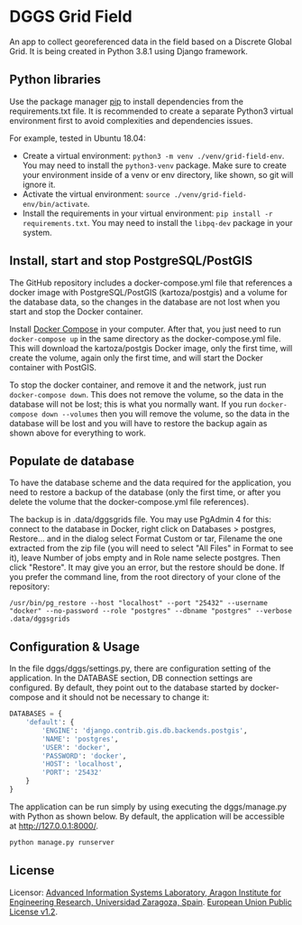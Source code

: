 # DGGS Grid Field

An app to collect georeferenced data in the field based on a Discrete Global Grid. It is being created in Python 3.8.1 using Django framework.

## Python libraries

Use the package manager [pip](https://pip.pypa.io/en/stable/) to install dependencies from the requirements.txt file. It is recommended to create a separate Python3 virtual environment first to avoid complexities and dependencies issues. 

For example, tested in Ubuntu 18.04:

- Create a virtual environment: `python3 -m venv ./venv/grid-field-env`. You may need to install the `python3-venv` package. Make sure to create your environment inside of a venv or env directory, like shown, so git will ignore it.
- Activate the virtual environment: `source ./venv/grid-field-env/bin/activate`.
- Install the requirements in your virtual environment: `pip install -r requirements.txt`. You may need to install the `libpq-dev` package in your system.

## Install, start and stop PostgreSQL/PostGIS

The GitHub repository includes a docker-compose.yml file that references a docker image with PostgreSQL/PostGIS (kartoza/postgis) and a volume for the database data, so the changes in the database are not lost when you start and stop the Docker container.

Install [Docker Compose](https://docs.docker.com/compose/) in your computer. After that, you just need to run `docker-compose up` in the same directory as the docker-compose.yml file. This will download the kartoza/postgis Docker image, only the first time, will create the volume, again only the first time, and will start the Docker container with PostGIS.

To stop the docker container, and remove it and the network, just run `docker-compose down`. This does not remove the volume, so the data in the database will not be lost; this is what you normally want. If you run `docker-compose down --volumes` then you will remove the volume, so the data in the database will be lost and you will have to restore the backup again as shown above for everything to work.

## Populate de database
To have the database scheme and the data required for the application, you need to restore a backup of the database (only the first time, or after you delete the volume that the docker-compose.yml file references). 

The backup is in .data/dggsgrids file. You may use PgAdmin 4 for this: connect to the database in Docker, right click on Databases > postgres, Restore... and in the dialog select Format Custom or tar, Filename the one extracted from the zip file (you will need to select "All Files" in Format to see it), leave Number of jobs empty and in Role name selecte postgres. Then click "Restore". It may give you an error, but the restore should be done. If you prefer the command line, from the root directory of your clone of the repository:

`/usr/bin/pg_restore --host "localhost" --port "25432" --username "docker" --no-password --role "postgres" --dbname "postgres" --verbose .data/dggsgrids`


## Configuration & Usage

In the file dggs/dggs/settings.py, there are configuration setting of the application. In the DATABASE section, DB connection settings are configured. By default, they point out to the database started by docker-compose and it should not be necessary to change it:


```python
DATABASES = {
    'default': {
        'ENGINE': 'django.contrib.gis.db.backends.postgis',
        'NAME': 'postgres',
        'USER': 'docker',
        'PASSWORD': 'docker',
        'HOST': 'localhost',
        'PORT': '25432'
    }
}
```

The application can be run simply by using executing the dggs/manage.py with Python as shown below. By default, the application will be accessible at <http://127.0.0.1:8000/>.

```python
python manage.py runserver
```


## License
Licensor: [Advanced Information Systems Laboratory, Aragon Institute for Engineering Research, Universidad Zaragoza, Spain](https://www.iaaa.es).
[European Union Public License v1.2](https://eupl.eu/1.2/en/).
